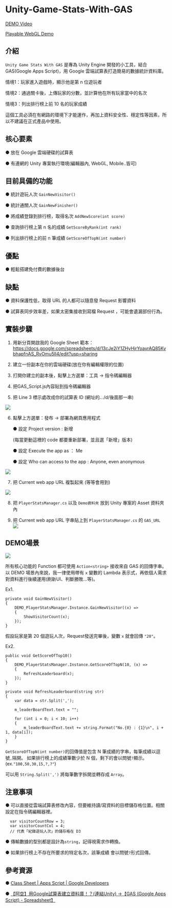 # Unity-Game-Stats-With-GAS

[DEMO Video](https://youtu.be/Nl4VP78Qrmo)

[Playable WebGL Demo](https://feather-chung.itch.io/unity-game-stats-with-gas)

## 介紹
`Unity Game Stats With GAS` 是專為 Unity Engine 開發的小工具，結合 GAS(Google Apps Script)，用 Google 雲端試算表打造簡易的數據統計資料庫。

情境1：玩家進入遊戲時，顯示他是第 n 位遊玩者

情境2：通過關卡後，上傳玩家的分數，並計算他在所有玩家當中的名次

情境3：列出排行榜上前 10 名的玩家成績

這個工具必須在有網路的環境下才能運作，再加上資料安全性、穩定性等因素，所以不建議在正式產品中使用。

## 核心要素
● 放在 Google 雲端硬碟的試算表

● 有連網的 Unity 專案執行環境(編輯器內, WebGL, Mobile..皆可)

## 目前具備的功能
● 統計遊玩人次 `GainNewVisitor()`

● 統計通關人次 `GainNewFinisher()`

● 將成績登錄到排行榜，取得名次 `AddNewScore(int score)`

● 查詢排行榜上第 n 名的成績 `GetScoreByRank(int rank)`

● 列出排行榜上的前 n 筆成績 `GetScoreOfTopN(int number)`

## 優點
● 輕鬆搭建免付費的數據後台

## 缺點
● 資料保護性低，取得 URL 的人都可以隨意發 Request 影響資料

● 試算表同步效率差，如果太密集接收到寫檔 Request ，可能會遺漏部份行為。

## 實裝步驟
1. 用新分頁開啟我的 Google Sheet 範本：https://docs.google.com/spreadsheets/d/13cJe2iY1ZHyHjrYoayrAQ85KvbhapfnAS_RvOmu5ll4/edit?usp=sharing

2. 建立一份副本在你的雲端硬碟(放在你有編輯權限的位置)

3. 打開你建立的副本後，點擊上方選單：工具 -> 指令碼編輯器

4. 把GAS_Script.js內容貼到指令碼編輯器

5. 把 Line 3 標示處改成你的試算表 ID (網址的.../d/後面那一串)

![](https://i.imgur.com/RKSBYrc.png)

6. 點擊上方選單：發布 -> 部署為網頁應用程式

    ● 設定 Project version : 新增 

    (每當更動這裡的 code 都要重新部署，並且選「新增」版本)

    ● 設定 Execute the app as ： Me

    ● 設定 Who can access to the app : Anyone, even anonymous

![](https://i.imgur.com/4wXNF0T.png)


7. 把 Current web app URL 複製起來 (等等會用到)

![](https://i.imgur.com/g1dr1LI.png)

8. 把 `PlayerStatsManager.cs` 以及 `Demo資料夾` 放到 Unity 專案的 Asset 資料夾內

9. 把 Current web app URL 字串貼上到 `PlayerStatsManager.cs` 的 `GAS_URL`
![](https://i.imgur.com/4g2offe.png)

## DEMO場景
![](https://i.imgur.com/bW8cgNB.gif)


所有核心功能的 Function 都可使用 `Action<string>` 接收來自 GAS 的回傳字串。
以 DEMO 場景內來說，我一律使用帶有 `x` 變數的 Lambda 表示式，再依個人需求對資料進行後續運用(刷新UI、判斷勝敗...等)。

Ex1.
```
private void GainNewVisitor()
{
    DEMO_PlayerStatsManager.Instance.GainNewVisitor((x) =>
    {
        ShowVisitorCount(x);
    });
}
```
假設玩家是第 20 個遊玩人次，Request發送完畢後，變數 `x` 就會回傳 `"20"`。

Ex2.
```
public void GetScoreOfTop10()
{
    DEMO_PlayerStatsManager.Instance.GetScoreOfTopN(10, (x) =>
    {
        RefreshLeaderboard(x);
    });
}

private void RefreshLeaderboard(string str)
{
    var data = str.Split(',');

    m_leaderBoardText.text = "";

    for (int i = 0; i < 10; i++)
    {
        m_leaderBoardText.text += string.Format("No.{0} : {1}\n", i + 1, data[i]);
    }
}
```

`GetScoreOfTopN(int number)`的回傳值是包含 N 筆成績的字串，每筆成績以逗號`,`隔開。
如果排行榜上的成績筆數少於 N 個，剩下的會以問號`?`顯示。 
(ex.`"100,50,30,15,?,?"`)

可以用 `String.Split(',')` 將每筆數字拆開並轉存成 `Array`。

## 注意事項
● 可以直接從雲端試算表修改內容，但要維持讀/寫資料的目標儲存格位置。相關設定在指令碼編輯器裡。
```
  var visitorCountRow = 3;
  var visitorCountCol = 4;
  // 代表「紀錄遊玩人次」的儲存格在 D3
```
● 傳輸數據的型別都是設計為`string`，記得視需求作轉換。

● 如果排行榜上不存在所要求的特定名次，該筆成績    會以問號`?`形式回傳。

## 參考資源
● [Class Sheet | Apps Script | Google Developers](https://developers.google.com/apps-script/reference/spreadsheet/sheet)

● [【阿空】用Google試算表建立資料庫！？(連結Unity) →【GAS (Google Apps Script) - Spreadsheet】](https://youtu.be/SfRXsiuzbCI)

